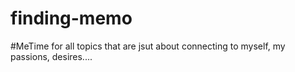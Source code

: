 # finding-memo

#MeTime
for all topics that are jsut about connecting to myself, my passions, desires....
